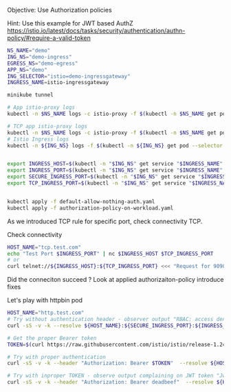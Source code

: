 
Objective: Use Authorization policies

Hint: Use this example for JWT based AuthZ https://istio.io/latest/docs/tasks/security/authentication/authn-policy/#require-a-valid-token 

```bash
NS_NAME="demo"
ING_NS="demo-ingress"
EGRESS_NS="demo-egress"
APP_NS="demo"
ING_SELECTOR="istio=demo-ingressgateway"
INGRESS_NAME=istio-ingressgateway

minikube tunnel

# App istio-proxy logs
kubectl -n $NS_NAME logs -c istio-proxy -f $(kubectl -n $NS_NAME get pod --selector app=httpbin -o jsonpath='{.items[0].metadata.name}')

# TCP app istio-proxy logs
kubectl -n $NS_NAME logs -c istio-proxy -f $(kubectl -n $NS_NAME get pod --selector app=tcp-echo -o jsonpath='{.items[0].metadata.name}')
# Istio Ingress logs
kubectl -n ${ING_NS} logs -f $(kubectl -n ${ING_NS} get pod --selector app=istio-ingressgateway -o jsonpath='{.items[0].metadata.name}')


export INGRESS_HOST=$(kubectl -n "$ING_NS" get service "$INGRESS_NAME" -o jsonpath='{.status.loadBalancer.ingress[0].ip}')
export INGRESS_PORT=$(kubectl -n "$ING_NS" get service "$INGRESS_NAME" -o jsonpath='{.spec.ports[?(@.name=="https")].port}')
export SECURE_INGRESS_PORT=$(kubectl -n "$ING_NS" get service "$INGRESS_NAME" -o jsonpath='{.spec.ports[?(@.name=="https")].port}')
export TCP_INGRESS_PORT=$(kubectl -n "$ING_NS" get service "$INGRESS_NAME" -o jsonpath='{.spec.ports[?(@.name=="tcp")].port}')


kubectl apply -f default-allow-nothing-auth.yaml
kubectl apply -f authorization-policy-on-workload.yaml 
```
As we introduced TCP rule for specific port, check connectivity TCP.

Check connectivity
```bash
HOST_NAME="tcp.test.com"
echo "Test Port $INGRESS_PORT" | nc $INGRESS_HOST $TCP_INGRESS_PORT
# or
curl telnet://${INGRESS_HOST}:${TCP_INGRESS_PORT} <<< "Request for 9090"
```

Did the conneciton succeed ? Look at applied authorizaiton-policy introduce fixes


Let's play with httpbin pod

```bash
HOST_NAME="http.test.com"
# Try without authentication header - observer output "RBAC: access denied"
curl -sS -v -k --resolve ${HOST_NAME}:${SECURE_INGRESS_PORT}:${INGRESS_HOST} https://${HOST_NAME}/headers

# Get the proper Bearer token
TOKEN=$(curl https://raw.githubusercontent.com/istio/istio/release-1.24/security/tools/jwt/samples/demo.jwt -s)

# Try with proper authentication
curl -sS -v -k --header "Authorization: Bearer $TOKEN"  --resolve ${HOST_NAME}:${SECURE_INGRESS_PORT}:${INGRESS_HOST} https://${HOST_NAME}/headers

# Try with inproper TOKEN - observe output complaining on JWT token "Jwt is not in the form of Header.Payload.Signature with two dots and 3 section"
curl -sS -v -k --header "Authorization: Bearer deadbeef"  --resolve ${HOST_NAME}:${SECURE_INGRESS_PORT}:${INGRESS_HOST} https://${HOST_NAME}/headers
```